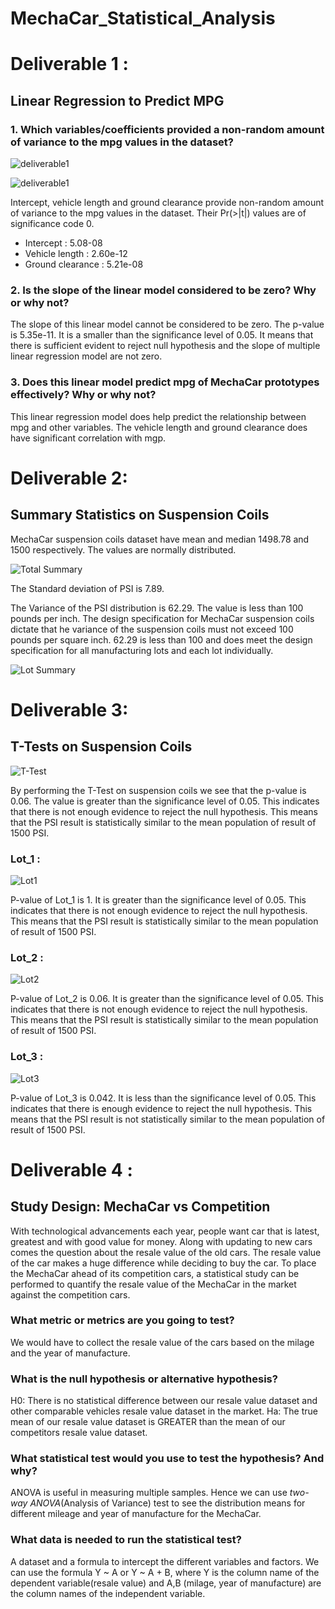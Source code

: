 # MechaCar_Statistical_Analysis


# Deliverable 1 :

## Linear Regression to Predict MPG


### 1. Which variables/coefficients provided a non-random amount of variance to the mpg values in the dataset?

![deliverable1](AddRes/deliverable1_1.png)

![deliverable1](AddRes/deliverable1_2.png)

Intercept, vehicle length and ground clearance provide non-random amount of variance to the mpg values in the dataset. Their Pr(>|t|) values are of significance code 0.
- Intercept : 5.08-08
- Vehicle length : 2.60e-12
- Ground clearance : 5.21e-08


### 2. Is the slope of the linear model considered to be zero? Why or why not?
The slope of this linear model cannot be considered to be zero. The p-value is 5.35e-11. It is a smaller than the significance level of 0.05. It means that there is sufficient evident to reject null hypothesis and the slope of multiple linear regression model are not zero.

### 3. Does this linear model predict mpg of MechaCar prototypes effectively? Why or why not?
This linear regression model does help predict the relationship between mpg and other variables. The vehicle length and ground clearance does have significant correlation with mgp.


# Deliverable 2:

## Summary Statistics on Suspension Coils

MechaCar suspension coils dataset have mean and median 1498.78 and 1500 respectively. The values are normally distributed.

![Total Summary](AddRes/deliverable2_total.png)

The Standard deviation of PSI is 7.89.

The Variance of the PSI distribution is 62.29. The value is less than 100 pounds per inch. The design specification for MechaCar suspension coils dictate that he variance of the suspension coils must not exceed 100 pounds per square inch. 62.29 is less than 100 and does meet the design specification for all manufacturing lots and each lot individually.

![Lot Summary](AddRes/deliverable2_lot.png)

# Deliverable 3:

## T-Tests on Suspension Coils

![T-Test](AddRes/deliverable3_t_test.png)

By performing the T-Test on suspension coils we see that the p-value is 0.06. The value is greater than the significance level of 0.05. This indicates that there is not enough evidence to reject the null hypothesis. This means that the PSI result is statistically similar to the mean population of result of 1500 PSI.

### Lot_1 : 

![Lot1](AddRes/deliverable3_lot1.png)

P-value of Lot_1 is 1.  It is greater than the significance level of 0.05. This indicates that there is not enough evidence to reject the null hypothesis. This means that the PSI result is statistically similar to the mean population of result of 1500 PSI.

### Lot_2 : 

![Lot2](AddRes/deliverable3_lot2.png)

P-value of Lot_2 is 0.06. It is greater than the significance level of 0.05. This indicates that there is not enough evidence to reject the null hypothesis. This means that the PSI result is statistically similar to the mean population of result of 1500 PSI.

### Lot_3 : 

![Lot3](AddRes/deliverable3_lot3.png)

P-value of Lot_3 is 0.042. It is less than the significance level of 0.05. This indicates that there is enough evidence to reject the null hypothesis. This means that the PSI result is not statistically similar to the mean population of result of 1500 PSI.

# Deliverable 4 :

## Study Design: MechaCar vs Competition

With technological advancements each year, people want car that is latest, greatest and with good value for money. Along with updating to new cars comes the question about the resale value of the old cars. The resale value of the car makes a huge difference while deciding to buy the car.
To place the MechaCar ahead of its competition cars, a statistical study can be performed to quantify the resale value of the MechaCar in the market against the competition cars.

### What metric or metrics are you going to test?
We would have to collect the resale value of the cars based on the milage and the year of manufacture.

### What is the null hypothesis or alternative hypothesis?
H0: There is no statistical difference between our resale value dataset and other comparable vehicles resale value dataset in the market.
Ha: The true mean of our resale value dataset is GREATER than the mean of our competitors resale value dataset.

### What statistical test would you use to test the hypothesis? And why?
ANOVA is useful in measuring multiple samples. Hence we can use *two-way ANOVA*(Analysis of Variance) test to see the distribution means for different mileage and year of manufacture for the MechaCar.

### What data is needed to run the statistical test?
A dataset and a formula to intercept the different variables and factors. We can use the formula Y ~ A or Y ~ A + B, where Y is the column name of the dependent variable(resale value) and A,B (milage, year of manufacture) are the column names of the independent variable.

